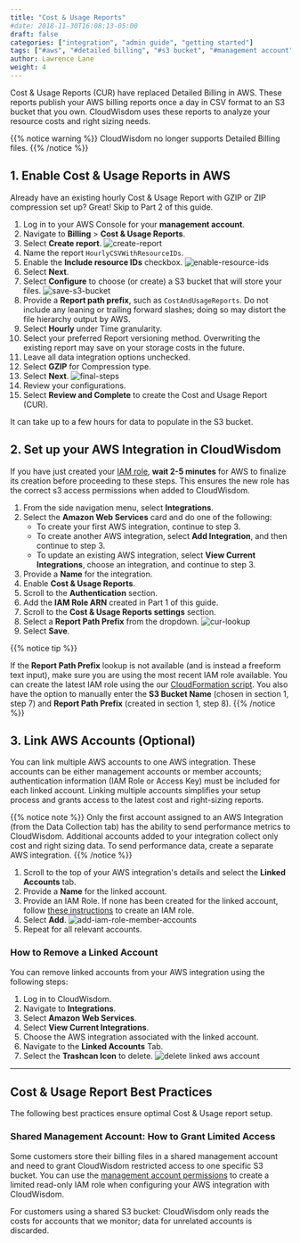 ```yaml
---
title: "Cost & Usage Reports"
#date: 2018-11-30T16:08:13-05:00
draft: false
categories: ["integration", "admin guide", "getting started"]
tags: ["#aws", "#detailed billing", "#s3 bucket", "#management account"]
author: Lawrence Lane
weight: 4
---
```


Cost & Usage Reports (CUR) have replaced Detailed Billing in AWS. These reports publish your AWS billing reports once a day in CSV format to an S3 bucket that you own. CloudWisdom uses these reports to analyze your resource costs and right sizing needs.

{{% notice warning %}}
CloudWisdom no longer supports Detailed Billing files.
{{% /notice %}}

## 1. Enable Cost & Usage Reports in AWS

Already have an existing hourly Cost & Usage Report with GZIP or ZIP compression set up? Great! Skip to Part 2 of this guide.

1. Log in to your AWS Console for your **management account**.
2. Navigate to **Billing** > **Cost & Usage Reports**.
3. Select **Create report**.
![create-report](/images/aws-cur/create-report.png)
4. Name the report `HourlyCSVWithResourceIDs`.
5. Enable the **Include resource IDs** checkbox.
![enable-resource-ids](/images/aws-cur/enable-resource-ids.png)
6. Select **Next**.
7. Select **Configure** to choose (or create) a S3 bucket that will store your files.
![save-s3-bucket](/images/aws-cur/save-s3-bucket.png)
8. Provide a **Report path prefix**, such as `CostAndUsageReports`. Do not include any leaning or trailing forward slashes; doing so may distort the file hierarchy output by AWS.
9. Select **Hourly** under Time granularity.
10. Select your preferred Report versioning method. Overwriting the existing report may save on your storage costs in the future.
11. Leave all data integration options unchecked.
12. Select **GZIP** for Compression type.
13. Select **Next**.
![final-steps](/images/aws-cur/final-steps.png)
14. Review your configurations.
16. Select **Review and Complete** to create the Cost and Usage Report (CUR).

It can take up to a few hours for data to populate in the S3 bucket.

## 2. Set up your AWS Integration in CloudWisdom

If you have just created your [IAM role][1], **wait 2-5 minutes** for AWS to finalize its creation before proceeding to these steps. This ensures the new role has the correct s3 access permissions when added to CloudWisdom.

1. From the side navigation menu, select **Integrations**.
2. Select the **Amazon Web Services** card and do one of the following:
   - To create your first AWS integration, continue to step 3.
   - To create another AWS integration, select **Add Integration**, and then continue to step 3.
   - To update an existing AWS integration, select **View Current Integrations**, choose an integration, and continue to step 3.
3. Provide a **Name** for the integration.
4. Enable **Cost & Usage Reports**.
5. Scroll to the **Authentication** section.
6. Add the **IAM Role ARN** created in Part 1 of this guide.
5. Scroll to the **Cost & Usage Reports settings** section.
6. Select a **Report Path Prefix** from the dropdown.
![cur-lookup](/images/aws-cur/cur-lookup.png)
7. Select **Save**.  

{{% notice tip %}}

If the **Report Path Prefix** lookup is not available (and is instead a freeform text input), make sure you are using the most recent IAM role available. You can create the latest IAM role using the our [CloudFormation script](/integrations/aws-integration/aws-cloudformation-installation/).
You also have the option to manually enter the **S3 Bucket Name** (chosen in section 1, step 7) and **Report Path Prefix** (created in section 1, step 8).
{{% /notice %}}

## 3. Link AWS Accounts (Optional)

You can link multiple AWS accounts to one AWS integration. These accounts can be either management accounts or member accounts; authentication information (IAM Role or Access Key) must be included for each linked account. Linking multiple accounts simplifies your setup process and grants access to the latest cost and right-sizing reports.

{{% notice note %}}
Only the first account assigned to an AWS Integration (from the Data Collection tab) has the ability to send performance metrics to CloudWisdom. Additional accounts added to your integration collect only cost and right sizing data. To send performance data, create a separate AWS integration.
{{% /notice %}}

1. Scroll to the top of your AWS integration's details and select the **Linked Accounts** tab.
2. Provide a **Name** for the linked account.
3. Provide an IAM Role. If none has been created for the linked account, follow [these instructions][1] to create an IAM role.
4. Select **Add**.
![add-iam-role-member-accounts](/images/aws-cur/add-iam-role-member-accounts.png)
5. Repeat for all relevant accounts.


### How to Remove a Linked Account  

You can remove linked accounts from your AWS integration using the following steps:

1. Log in to CloudWisdom.
2. Navigate to **Integrations**.
3. Select **Amazon Web Services**.
4. Select **View Current Integrations**.
5. Choose the AWS integration associated with the linked account.
6. Navigate to the **Linked Accounts** Tab.
7. Select the **Trashcan Icon** to delete.
![delete linked aws account](/images/aws-cur/delete-linked-aws-account.png)


---

## Cost & Usage Report Best Practices

The following best practices ensure optimal Cost & Usage report setup.

### Shared Management Account: How to Grant Limited Access

Some customers store their billing files in a shared management account and need to grant CloudWisdom restricted access to one specific S3 bucket. You can use the [management account permissions](/integrations/aws-integration/aws-iam-installation/#master-billing-account-permissions) to create a limited read-only IAM role when configuring your AWS integration with CloudWisdom.

For customers using a shared S3 bucket: CloudWisdom only reads the costs for accounts that we monitor; data for unrelated accounts is discarded.


[1]: /integrations/aws-integration/aws-cloudformation-installation/
